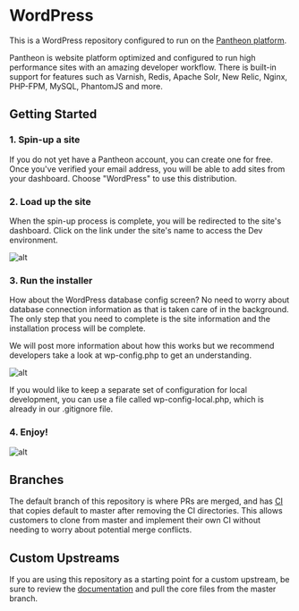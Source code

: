 # WordPress

This is a WordPress repository configured to run on the [Pantheon platform](https://pantheon.io).

Pantheon is website platform optimized and configured to run high performance sites with an amazing developer workflow. There is built-in support for features such as Varnish, Redis, Apache Solr, New Relic, Nginx, PHP-FPM, MySQL, PhantomJS and more. 

## Getting Started

### 1. Spin-up a site

If you do not yet have a Pantheon account, you can create one for free. Once you've verified your email address, you will be able to add sites from your dashboard. Choose "WordPress" to use this distribution.

### 2. Load up the site

When the spin-up process is complete, you will be redirected to the site's dashboard. Click on the link under the site's name to access the Dev environment.

![alt](http://i.imgur.com/2wjCj9j.png?1, '')

### 3. Run the installer

How about the WordPress database config screen? No need to worry about database connection information as that is taken care of in the background. The only step that you need to complete is the site information and the installation process will be complete.

We will post more information about how this works but we recommend developers take a look at wp-config.php to get an understanding.

![alt](http://i.imgur.com/4EOcqYN.png, '')

If you would like to keep a separate set of configuration for local development, you can use a file called wp-config-local.php, which is already in our .gitignore file.

### 4. Enjoy!

![alt](http://i.imgur.com/fzIeQBP.png, '')

## Branches

The default branch of this repository is where PRs are merged, and has [CI](https://github.com/pantheon-systems/WordPress/tree/default/.circleci) that copies default to master after removing the CI directories. This allows customers to clone from master and implement their own CI without needing to worry about potential merge conflicts.

## Custom Upstreams

If you are using this repository as a starting point for a custom upstream, be sure to review the [documentation](https://pantheon.io/docs/create-custom-upstream#pull-in-core-from-pantheons-upstream) and pull the core files from the master branch.